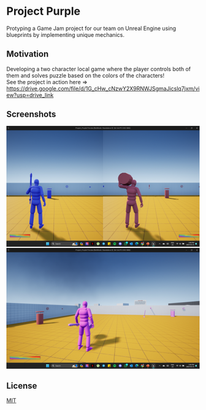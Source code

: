 # Project Purple
Protyping a Game Jam project for our team on Unreal Engine using blueprints by implementing unique mechanics.

## Motivation
Developing a two character local game where the player controls both of them and solves puzzle based on the colors of the characters!<br>
See the project in action here => https://drive.google.com/file/d/1G_cHw_cNzwY2X9RNWJSgmaJicslq7jxm/view?usp=drive_link

## Screenshots
<img src="1.png" width="750">
<img src="2.png" width="750">

## License
[MIT](https://choosealicense.com/licenses/mit/)
